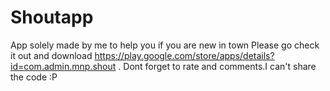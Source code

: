 # Shoutapp
App solely made by me to help you if you are new in town
Please go check it out and download   https://play.google.com/store/apps/details?id=com.admin.mnp.shout  .  Dont forget to rate and comments.I can't share the code :P 
